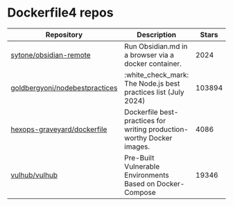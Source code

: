# Dockerfile4 repos

| Repository                                                                          | Description                                                            | Stars  |
| ----------------------------------------------------------------------------------- | ---------------------------------------------------------------------- | ------ |
| [sytone/obsidian-remote](https://github.com/sytone/obsidian-remote)                 | Run Obsidian.md in a browser via a docker container.                   | 2024   |
| [goldbergyoni/nodebestpractices](https://github.com/goldbergyoni/nodebestpractices) | :white\_check\_mark:  The Node.js best practices list (July 2024)      | 103894 |
| [hexops-graveyard/dockerfile](https://github.com/hexops-graveyard/dockerfile)       | Dockerfile best-practices for writing production-worthy Docker images. | 4086   |
| [vulhub/vulhub](https://github.com/vulhub/vulhub)                                   | Pre-Built Vulnerable Environments Based on Docker-Compose              | 19346  |

